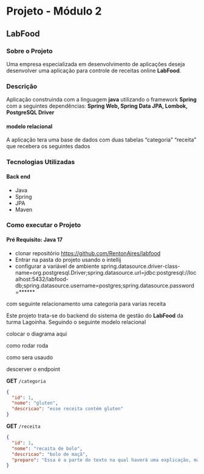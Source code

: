 # Projeto  - Módulo 2
## LabFood
### Sobre o Projeto

Uma empresa especializada em desenvolvimento de aplicações deseja desenvolver
uma aplicação para controle de receitas online **LabFood**.

### Descrição
Aplicação construinda com a linguagem **java** utilizando o framework **Spring**
com a seguintes dependências: **Spring Web, Spring Data JPA, Lombok, PostgreSQL Driver**

#### modelo relacional
A aplicação tera uma base de dados com duas tabelas “categoria” “receita”
que recebera os seguintes dados


### Tecnologias Utilizadas
#### Back end

- Java
- Spring
- JPA
- Maven

### Como executar o Projeto
#### Pré Requisito: Java 17

- clonar repositório
  https://github.com/RentonAires/labfood
- Entrar na pasta do projeto usando o intellij
- configurar a variável de ambiente
  spring.datasource.driver-class-name=org.postgresql.Driver;spring.datasource.url=jdbc:postgresql://localhost:5432/labfood-db;spring.datasource.username=postgres;spring.datasource.password=******


com seguinte relacionamento uma categoria para varias receita


Este projeto trata-se do backend do sistema de gestão do
**LabFood** da turma Lagoinha. Seguindo o seguinte modelo relacional

colocar o diagrama aqui

como rodar roda

como sera usaudo

descerver o endpoint

**GET** `/categoria`
```JSON
{
  "id": 1,
  "nome": "gluten",
  "descricao": "esse receita contém gluten"
}
```
**GET** `/receita`
```JSON
{
  "id": 1,
  "nome": "recaita de bolo",
  "descricao": "bolo de maçã",
  "preparo": "Essa é a parte do texto na qual haverá uma explicação, mais detalhada possível, sobre como a receita deve ser executada"
}
```

